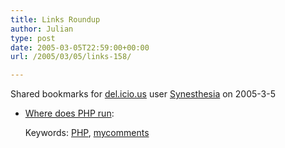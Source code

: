 ```yaml
---
title: Links Roundup
author: Julian
type: post
date: 2005-03-05T22:59:00+00:00
url: /2005/03/05/links-158/

---
```

Shared bookmarks for [del.icio.us][1] user  [Synesthesia][2] on 2005-3-5

  * [Where does PHP run][3]:
   
    Keywords: [PHP][4], [mycomments][5]

 [1]: https://del.icio.us/
 [2]: https://del.icio.us/synesthesia
 [3]: https://www.synesthesia.co.uk/blog/archives/2005/02/22/site-upgrade/#comment-569 "https://www.synesthesia.co.uk/blog/archives/2005/02/22/site-upgrade/#comment-569"
 [4]: https://del.icio.us/synesthesia/PHP
 [5]: https://del.icio.us/synesthesia/mycomments